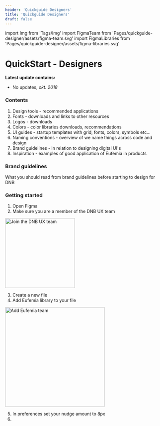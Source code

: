 ```yaml
---
header: 'Quickguide Designers'
title: 'Quickguide Designers'
draft: false
---
```


import Img from 'Tags/Img'
import FigmaTeam from 'Pages/quickguide-designer/assets/figma-team.svg'
import FigmaLibraries from 'Pages/quickguide-designer/assets/figma-libraries.svg'

# QuickStart - Designers

**Latest update contains:**

- No updates, _okt. 2018_

### Contents

1.  Design tools - recommended applications
1.  Fonts - downloads and links to other resources
1.  Logos - downloads
1.  Colors - color libraries downloads, recommendations
1.  UI guides - startup templates with grid, fonts, colors, symbols etc...
1.  Naming conventions - overview of we name things across code and design
1.  Brand guidelines - in relation to designing digital UI's
1.  Inspiration - examples of good application of Eufemia in products

### Brand guidelines

What you should read from brand guidelines before starting to design for DNB

### Getting started

1. Open Figma
2. Make sure you are a member of the DNB UX team

<Img src={FigmaTeam} caption="Join the DNB UX team" alt="Join the DNB UX team" height="224" />

3. Create a new file
4. Add Eufemia library to your file

<Img src={FigmaLibraries} caption="Add the Eufemia library" alt="Add Eufemia team" height="320" />

5. In preferences set your nudge amount to 8px
6.
